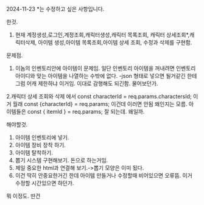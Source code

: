 2024-11-23
*는 수정하고 싶은 사항입니다.

한것.
1. 현재 계정생성,로그인,계정조회,캐릭터생성,캐릭터 목록조회, 캐릭터 상세조회*,캐릭터삭제,
아이템 생성,아이템 목록조회,아이템 상세 조회, 수정과 삭제를 구현함.

문제점.
1. 이놈의 인벤토리안에 아이템이 문제임. 일단 인벤토리 아이템을 꺼내려면 인벤토리 아이디와 맞는 아이템을 나열하는 수밖에 없다.
-json 형태로 넣으면 될거같긴 한테 그럼 어캐 제한하냐 이거임. 이대로 감행해도 되긴함. 물어보던가.

2.캐릭터 상세 조회와 삭제 에서
const  characterId  = req.params.charactersId; 이거 월래
const  {characterId}  = req.params; 이건데 이러면 안됨 왜인지는 모름.
아이템들은 const { itemId } = req.params; 잘 되는데. 왜일까.

해야할것.
1. 아이템 인벤토리에 넣기.
2. 아이템 장비 장착 하기.
3. 아이템 탈착하기.
4. 뽑기 시스템 구현해보기. 돈으로 하는거임.
5. 제일 중요한 html과 연결해 보기.->뽑기 모양은 이미 됬다.
6. 이건 딱히 안중요한거긴 한데 아이템 만들거나 수정할때 비어있으면 오류뜸. 이거 수정할 시간있으면 하던가.

뭐 이정도. 딴건
